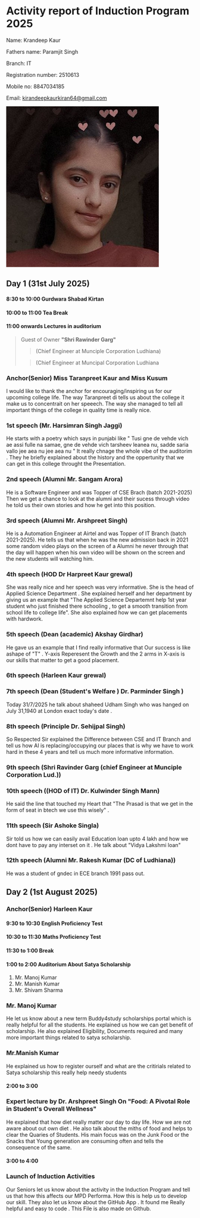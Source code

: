 # Activity report of Induction Program 2025
Name: Krandeep Kaur

Fathers name: Paramjit Singh

Branch: IT

Registration number: 2510613

Mobile no: 8847034185

Email: kirandeepkaurkiran64@gmail.com

![Img](https://github.com/kirandeepkaurkiran64-sys/Induction_response/blob/main/kirandeep%20kaur.jpeg)

## Day 1 (31st July 2025)

#### 8:30 to 10:00 Gurdwara Shabad Kirtan

#### 10:00 to 11:00 Tea Break

#### 11:00 onwards Lectures in auditorium
> Guest of Owner **"Shri Rawinder Garg"**
>
>>(Chief Engineer at Munciple Corporation Ludhiana)
>
>> (Chief Engineer at Muncipal Corporation Ludhiana
### Anchor(Senior) Miss Taranpreet Kaur and Miss Kusum
I would like to thank the anchor for encouraging/inspiring us for our upcoming college life. The way Taranpreet di tells us about the college it make us to concentrait on her speeech. The way she managed to tell all important things of the college in quality time is really nice.

### 1st speech (Mr. Harsimran Singh Jaggi)
He starts with a poetry which says in punjabi like " Tusi gne de vehde vich ae assi fulle na samae, gne de vehde vich tarsheev leanea nu, sadde saria vallo jee aea nu jee aea nu " It really chnage the whole vibe of the auditorim . They he briefly explained about the history and the oppertunity that we can get in this college throught the Presentation. 
     
### 2nd speech (Alumni Mr. Sangam Arora)
He is a Software Engineer and was Topper of CSE Brach (batch 2021-2025)
Then we get a chance to look at the alumni and their sucess through video he told us their own stories and how he get into this position.

### 3rd speech (Alumni Mr. Arshpreet Singh)
He is a Automation Engineer at Airtel and was Topper of IT Branch (batch 2021-2025).
He tells us that when he was the new admission back in 2021 some random video plays on the screen of a Alumni he never through that the day will happen when his own video will be shown on the screen and the new students will watching him.

###   4th speech (HOD Dr Harpreet Kaur grewal)    
She was really nice and her speech was very informative. She is the head of Applied Science Department . She explained herself and her department by giving us an example that "The Applied Science Departemnt help 1st year student who just finished there schooling , to get a smooth transition from school life to college life". She also explained how we can get placements with hardwork.
### 5th speech (Dean (academic) Akshay Girdhar)
He gave us an example that I find really informative that Our success is like ashape of "T" .  Y-axis Reperesent the Growth and the 2 arms in X-axis is our skills that matter to get a good placement.

### 6th speech (Harleen Kaur grewal)

### 7th speech (Dean (Student's Welfare ) Dr. Parminder Singh )
Today 31/7/2025 he talk about shaheed Udham Singh who was hanged on July 31,1940 at London exact today's date .

### 8th speech (Principle Dr. Sehijpal Singh)
So Respected Sir explained the Difference between CSE and IT Branch and tell us how AI is replacing/occupying our places that is why we have to work hard in these 4 years and tell us much more informative information.

### 9th speech (Shri Ravinder Garg (chief Engineer at Munciple Corporation Lud.))

### 10th speech ((HOD of IT) Dr. Kulwinder Singh Mann)
He said the line that touched my Heart that "The Prasad  is that we get in the form of seat in btech we use this wisely" . 

### 11th speech (Sir Ashoke Singla)
Sir told us how we can easily avail Education loan upto 4 lakh and how we dont have to pay any interset on it . He talk about "Vidya Lakshmi loan"

### 12th speech (Alumni Mr. Rakesh Kumar (DC of Ludhiana))
He was a student of gndec in ECE branch 1991 pass out.

## Day 2 (1st August 2025)
### Anchor(Senior) Harleen Kaur
#### 9:30 to 10:30 English Proficiency Test
#### 10:30 to 11:30 Maths Proficiency Test
#### 11:30 to 1:00 Break
#### 1:00 to 2:00 Auditorium About Satya Scholarship
 1. Mr. Manoj Kumar
 2. Mr. Manish Kumar
 3. Mr. Shivam Sharma
### Mr. Manoj Kumar
He let us know about a new term Buddy4study scholarships portal which is really helpful for all the students. 
He explained us how we can get benefit of scholarship. He also explained Eligibility, Documents required and many more important things related to satya scholarship. 
### Mr.Manish Kumar
He explained us how to register ourself and what are the critirials related to Satya scholarship this really help needy students
#### 2:00 to 3:00 
### Expert lecture by Dr. Arshpreet Singh On "Food: A Pivotal Role in Student's Overall Wellness"
He explained that how diet really matter our day to day life. How we are not aware about out own diet . He also talk about the miths of food and helps to clear the Quaries of Students. His main focus was on the Junk Food or the Snacks that Young generation are consuming often and tells the consequence of the same.
#### 3:00 to 4:00 
### Launch of Induction Activities
Our Seniors let us know about the activity in the Induction Program and tell us that how this affects our MPD Performa. How this is help us to develop our skill. They also let us know about the GitHub App . It found me Really helpful and easy to code . This File is also made on Github.

